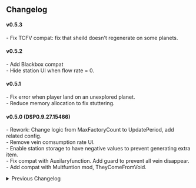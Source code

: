 ## Changelog

#### v0.5.3
\- Fix TCFV compat: fix that sheild doesn't regenerate on some planets.  

#### v0.5.2
\- Add Blackbox compat  
\- Hide station UI when flow rate = 0.  

#### v0.5.1
\- Fix error when player land on an unexplored planet.  
\- Reduce memory allocation to fix stuttering.  

#### v0.5.0 (DSP0.9.27.15466)
\- Rework: Change logic from MaxFactoryCount to UpdatePeriod, add related config.    
\- Remove vein comsumption rate UI.  
\- Enable station storage to have negative values to prevent generating extra item.  
\- Fix compat with Auxilaryfunction. Add guard to prevent all vein disappear.  
\- Add compat with Multfuntion mod, TheyComeFromVoid.  

<details>
<summary>Previous Changelog</summary>

#### v0.4.2
\- Fix error when NebulaAPI is not enabled.  

#### v0.4.1
\- Fix vein UI errors cause by vein manipulation.  
\- Improve compatible with Nebula.  

#### v0.4.0
\- Fix ship delivery from other stations sometimes gets multiplied.  
\- Change UI settings to let users customize monitor time.  

#### v0.3.3
\- Fix compatibility for game version 0.9.26.13026  
\- Fix Advance Miner mining amount.  

#### v0.3.2
\- Fix compatibility for game version 0.9.26.12900

#### v0.3.1
\- Fix warper consume stat.  
\- Fix vein amount decrease in InfiniteResource.  
\- Copied rockets now find new target when the node is full.  

#### v0.3.0
\- Add a config option to switch display unit (/s or /min)
\- Fix game crash when unlocking tech background.  

#### v0.2.1
\- Fix a bug that sometimes switching game with veinUI enable will get errors.  

#### v0.2.0  
\- Add EnableVeinConsumptionUI option.  
\- Fix error when removing stations.  

#### v0.1.1  
\- Fix veinGroup value changes.  

#### v0.1.0  
\- Initial release.  

</details>